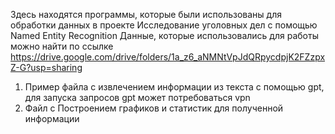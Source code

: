 Здесь находятся программы, которые были использованы для обработки данных в проекте Исследование уголовных дел с помощью Named Entity Recognition
Данные, которые использовались для работы можно найти по ссылке https://drive.google.com/drive/folders/1a_z6_aNMNtVpJdQRpycdpjK2FZzpxZ-G?usp=sharing

1) Пример файла с извлечением информации из текста с помощью gpt, для запуска запросов gpt может потребоваться vpn
2) Файл с Построением графиков и статистик для полученной информации
